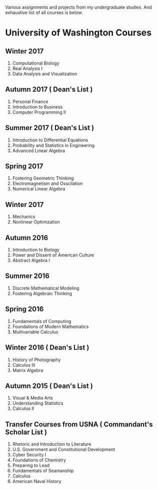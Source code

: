 Various assignments and projects from my undergraduate studies. And exhaustive list of all courses is below.


# University of Washington Courses

## Winter 2017
1. Computational Biology
2. Real Analysis I
3. Data Analysis and Visualization

## Autumn 2017 ( Dean's List )
1. Personal Finance
2. Introduction to Business
3. Computer Programming II

## Summer 2017 ( Dean's List )
1. Introduction to Differential Equations
2. Probability and Statistics in Engineering
3. Advanced Linear Algebra

## Spring 2017
1. Fostering Geometric Thinking
2. Electromagnetism and Osscilation
3. Numerical Linear Algebra

## Winter 2017
1. Mechanics
2. Nonlinear Optimization

## Autumn 2016
1. Introduction to Biology
2. Power and Dissent of American Culture
3. Abstract Algebra I

## Summer 2016
1. Discrete Mathematical Modeling
2. Fostering Algebraic Thinking

## Spring 2016
1. Fundamentals of Computing
2. Foundations of Modern Mathematics
3. Multivariable Calculus

## Winter 2016 ( Dean's List )
1. History of Photography
2. Calculus III
3. Matrix Algebra

## Autumn 2015 ( Dean's List )
1. Visual & Media Arts
2. Understanding Statistics
3. Calculus II

## Transfer Courses from USNA ( Commandant's Scholar List )
1. Rhetoric and Introduction to Literature
2. U.S. Government and Constitutional Development
3. Cyber Security I
4. Foundations of Chemistry
5. Preparing to Lead
6. Fundamentals of Seamanship
7. Calculus
8. American Naval History

